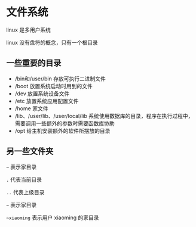 # 文件系统

linux 是多用户系统 

linux 没有盘符的概念，只有一个根目录

## 一些重要的目录

- /bin和/user/bin 存放可执行二进制文件
- /boot 放置系统启动时用到的文件
- /dev 放置系统设备文件
- /etc 放置系统应用配置文件
- /home 家文件
- /lib、/user/lib、/user/local/lib 系统使用数据库的目录，程序在执行过程中，需要调用一些额外的参数时需要函数库协助
- /opt 给主机安装额外的软件所摆放的目录

## 另一些文件夹


`~` 表示家目录

`.` 代表当前目录

`..` 代表上级目录

`~` 表示家目录

`~xiaoming` 表示用户 xiaoming 的家目录

